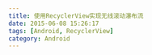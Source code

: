 ```yaml
---
title: 使用RecyclerView实现无线滚动瀑布流
date: 2015-06-08 15:26:17
tags: [Android, RecyclerView]
category: Android
---
```

